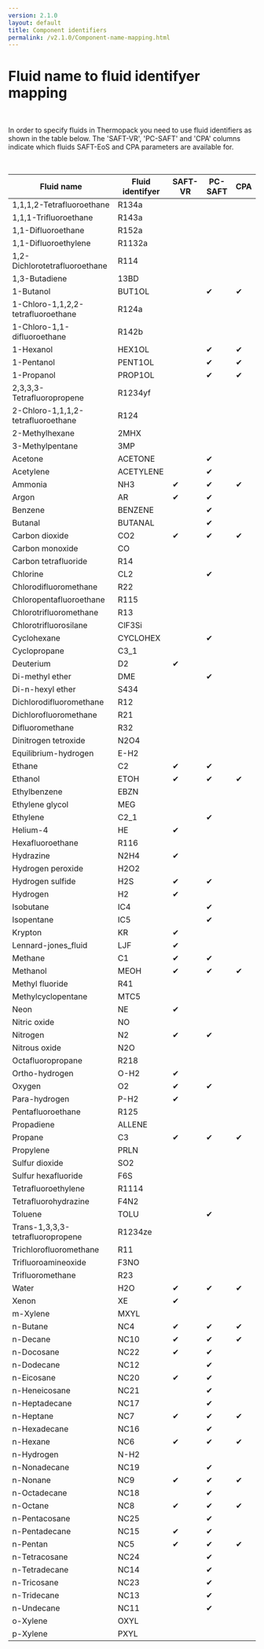 ```yaml
---
version: 2.1.0
layout: default
title: Component identifiers
permalink: /v2.1.0/Component-name-mapping.html
---
```


<!---
This is an auto-generated file, written by the module at addon/pyUtils/compdatadb.py
Generated at : 2023-08-17T16:32:08.374065
This is the same module that is used to generate the Fortran
component database files.
--->


# Fluid name to fluid identifyer mapping
&nbsp;

In order to specify fluids in Thermopack you need to use fluid identifiers as shown in the table below. The 'SAFT-VR', 'PC-SAFT' and 'CPA' columns indicate which fluids SAFT-EoS and CPA parameters are available for.

&nbsp;

| Fluid name | Fluid identifyer | SAFT-VR | PC-SAFT | CPA |
| ------------------------ | ----------- | ---- | ---- | ---- |
| 1,1,1,2-Tetrafluoroethane | R134a |   |   |   |
| 1,1,1-Trifluoroethane | R143a |   |   |   |
| 1,1-Difluoroethane | R152a |   |   |   |
| 1,1-Difluoroethylene | R1132a |   |   |   |
| 1,2-Dichlorotetrafluoroethane | R114 |   |   |   |
| 1,3-Butadiene | 13BD |   |   |   |
| 1-Butanol | BUT1OL |   | &#10004; | &#10004; |
| 1-Chloro-1,1,2,2-tetrafluoroethane | R124a |   |   |   |
| 1-Chloro-1,1-difluoroethane | R142b |   |   |   |
| 1-Hexanol | HEX1OL |   | &#10004; | &#10004; |
| 1-Pentanol | PENT1OL |   | &#10004; | &#10004; |
| 1-Propanol | PROP1OL |   | &#10004; | &#10004; |
| 2,3,3,3-Tetrafluoropropene | R1234yf |   |   |   |
| 2-Chloro-1,1,1,2-tetrafluoroethane | R124 |   |   |   |
| 2-Methylhexane | 2MHX |   |   |   |
| 3-Methylpentane | 3MP |   |   |   |
| Acetone | ACETONE |   | &#10004; |   |
| Acetylene | ACETYLENE |   | &#10004; |   |
| Ammonia | NH3 | &#10004; | &#10004; | &#10004; |
| Argon | AR | &#10004; | &#10004; |   |
| Benzene | BENZENE |   | &#10004; |   |
| Butanal | BUTANAL |   | &#10004; |   |
| Carbon dioxide | CO2 | &#10004; | &#10004; | &#10004; |
| Carbon monoxide | CO |   |   |   |
| Carbon tetrafluoride | R14 |   |   |   |
| Chlorine | CL2 |   | &#10004; |   |
| Chlorodifluoromethane | R22 |   |   |   |
| Chloropentafluoroethane | R115 |   |   |   |
| Chlorotrifluoromethane | R13 |   |   |   |
| Chlorotrifluorosilane | ClF3Si |   |   |   |
| Cyclohexane | CYCLOHEX |   | &#10004; |   |
| Cyclopropane | C3_1 |   |   |   |
| Deuterium | D2 | &#10004; |   |   |
| Di-methyl ether | DME |   | &#10004; |   |
| Di-n-hexyl ether | S434 |   |   |   |
| Dichlorodifluoromethane | R12 |   |   |   |
| Dichlorofluoromethane | R21 |   |   |   |
| Difluoromethane | R32 |   |   |   |
| Dinitrogen tetroxide | N2O4 |   |   |   |
| Equilibrium-hydrogen | E-H2 |   |   |   |
| Ethane | C2 | &#10004; | &#10004; |   |
| Ethanol | ETOH | &#10004; | &#10004; | &#10004; |
| Ethylbenzene | EBZN |   |   |   |
| Ethylene glycol | MEG |   |   |   |
| Ethylene | C2_1 |   | &#10004; |   |
| Helium-4 | HE | &#10004; |   |   |
| Hexafluoroethane | R116 |   |   |   |
| Hydrazine | N2H4 | &#10004; |   |   |
| Hydrogen peroxide | H2O2 |   |   |   |
| Hydrogen sulfide | H2S | &#10004; | &#10004; |   |
| Hydrogen | H2 | &#10004; |   |   |
| Isobutane | IC4 |   | &#10004; |   |
| Isopentane | IC5 |   | &#10004; |   |
| Krypton | KR | &#10004; |   |   |
| Lennard-jones_fluid | LJF | &#10004; |   |   |
| Methane | C1 | &#10004; | &#10004; |   |
| Methanol | MEOH | &#10004; | &#10004; | &#10004; |
| Methyl fluoride | R41 |   |   |   |
| Methylcyclopentane | MTC5 |   |   |   |
| Neon | NE | &#10004; |   |   |
| Nitric oxide | NO |   |   |   |
| Nitrogen | N2 | &#10004; | &#10004; |   |
| Nitrous oxide | N2O |   |   |   |
| Octafluoropropane | R218 |   |   |   |
| Ortho-hydrogen | O-H2 | &#10004; |   |   |
| Oxygen | O2 | &#10004; | &#10004; |   |
| Para-hydrogen | P-H2 | &#10004; |   |   |
| Pentafluoroethane | R125 |   |   |   |
| Propadiene | ALLENE |   |   |   |
| Propane | C3 | &#10004; | &#10004; | &#10004; |
| Propylene | PRLN |   |   |   |
| Sulfur dioxide | SO2 |   |   |   |
| Sulfur hexafluoride | F6S |   |   |   |
| Tetrafluoroethylene | R1114 |   |   |   |
| Tetrafluorohydrazine | F4N2 |   |   |   |
| Toluene | TOLU |   | &#10004; |   |
| Trans-1,3,3,3-tetrafluoropropene | R1234ze |   |   |   |
| Trichlorofluoromethane | R11 |   |   |   |
| Trifluoroamineoxide | F3NO |   |   |   |
| Trifluoromethane | R23 |   |   |   |
| Water | H2O | &#10004; | &#10004; | &#10004; |
| Xenon | XE | &#10004; |   |   |
| m-Xylene | MXYL |   |   |   |
| n-Butane | NC4 | &#10004; | &#10004; | &#10004; |
| n-Decane | NC10 | &#10004; | &#10004; | &#10004; |
| n-Docosane | NC22 | &#10004; | &#10004; |   |
| n-Dodecane | NC12 |   | &#10004; |   |
| n-Eicosane | NC20 | &#10004; | &#10004; |   |
| n-Heneicosane | NC21 |   | &#10004; |   |
| n-Heptadecane | NC17 |   | &#10004; |   |
| n-Heptane | NC7 | &#10004; | &#10004; | &#10004; |
| n-Hexadecane | NC16 |   | &#10004; |   |
| n-Hexane | NC6 | &#10004; | &#10004; | &#10004; |
| n-Hydrogen | N-H2 |   |   |   |
| n-Nonadecane | NC19 |   | &#10004; |   |
| n-Nonane | NC9 | &#10004; | &#10004; | &#10004; |
| n-Octadecane | NC18 |   | &#10004; |   |
| n-Octane | NC8 | &#10004; | &#10004; | &#10004; |
| n-Pentacosane | NC25 |   | &#10004; |   |
| n-Pentadecane | NC15 | &#10004; | &#10004; |   |
| n-Pentan | NC5 | &#10004; | &#10004; | &#10004; |
| n-Tetracosane | NC24 |   | &#10004; |   |
| n-Tetradecane | NC14 |   | &#10004; |   |
| n-Tricosane | NC23 |   | &#10004; |   |
| n-Tridecane | NC13 |   | &#10004; |   |
| n-Undecane | NC11 |   | &#10004; |   |
| o-Xylene | OXYL |   |   |   |
| p-Xylene | PXYL |   |   |   |
